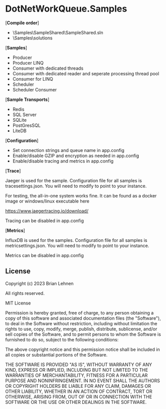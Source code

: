 DotNetWorkQueue.Samples
=========

[**Compile order**]
- \Samples\SampleShared\SampleShared.sln
- \\Samples\solutions


[**Samples**]

- Producer
- Producer LINQ
- Consumer with dedicated threads
- Consumer with dedicated reader and seperate processing thread pool
- Consumer for LINQ
- Scheduler
- Scheduler Consumer

[**Sample Transports**]

- Redis
- SQL Server
- SQLite
- PostGresSQL
- LiteDB

[**Configuration**]

- Set connection strings and queue name in app.config
- Enable/disable GZIP and encryption as needed in app.config
- Enable/disable tracing and metrics in app.config

[**Trace**]

Jaeger is used for the sample. Configuration file for all samples is tracesettings.json. You will need to modify to point to your instance.

For testing, the all-in-one system works fine.  It can be found as a docker image or windows/linux executable here

https://www.jaegertracing.io/download/

Tracing can be disabled in app.config

[**Metrics**]

InfluxDB is used for the samples.  Configuration file for all samples is metricsettings.json. You will need to modify to point to your instance.

Metrics can be disabled in app.config

License
--------
Copyright (c) 2023 Brian Lehnen

All rights reserved.

MIT License

Permission is hereby granted, free of charge, to any person obtaining a copy
of this software and associated documentation files (the "Software"), to deal
in the Software without restriction, including without limitation the rights
to use, copy, modify, merge, publish, distribute, sublicense, and/or sell
copies of the Software, and to permit persons to whom the Software is
furnished to do so, subject to the following conditions:

The above copyright notice and this permission notice shall be included in
all copies or substantial portions of the Software.

THE SOFTWARE IS PROVIDED "AS IS", WITHOUT WARRANTY OF ANY KIND, EXPRESS OR
IMPLIED, INCLUDING BUT NOT LIMITED TO THE WARRANTIES OF MERCHANTABILITY,
FITNESS FOR A PARTICULAR PURPOSE AND NONINFRINGEMENT. IN NO EVENT SHALL THE
AUTHORS OR COPYRIGHT HOLDERS BE LIABLE FOR ANY CLAIM, DAMAGES OR OTHER
LIABILITY, WHETHER IN AN ACTION OF CONTRACT, TORT OR OTHERWISE, ARISING FROM,
OUT OF OR IN CONNECTION WITH THE SOFTWARE OR THE USE OR OTHER DEALINGS IN
THE SOFTWARE.
